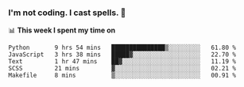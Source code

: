 ### I'm not coding. I cast spells. 🎩

📊 **This week I spent my time on**
<!--START_SECTION:waka-->
```text
Python       9 hrs 54 mins   ███████████████▒░░░░░░░░░   61.80 % 
JavaScript   3 hrs 38 mins   █████▓░░░░░░░░░░░░░░░░░░░   22.70 % 
Text         1 hr 47 mins    ██▓░░░░░░░░░░░░░░░░░░░░░░   11.19 % 
SCSS         21 mins         ▓░░░░░░░░░░░░░░░░░░░░░░░░   02.21 % 
Makefile     8 mins          ▒░░░░░░░░░░░░░░░░░░░░░░░░   00.91 % 
```
<!--END_SECTION:waka-->
